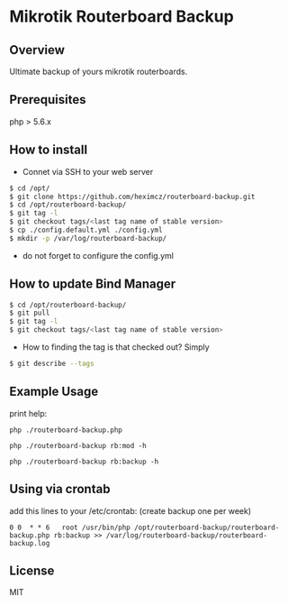 # Mikrotik Routerboard Backup

## Overview

Ultimate backup of yours mikrotik routerboards.

## Prerequisites

php > 5.6.x

## How to install

 - Connet via SSH to your web server

```sh
$ cd /opt/
$ git clone https://github.com/heximcz/routerboard-backup.git
$ cd /opt/routerboard-backup/
$ git tag -l
$ git checkout tags/<last tag name of stable version>
$ cp ./config.default.yml ./config.yml
$ mkdir -p /var/log/routerboard-backup/
```
 -  do not forget to configure the config.yml

## How to update Bind Manager

```sh
$ cd /opt/routerboard-backup/
$ git pull
$ git tag -l
$ git checkout tags/<last tag name of stable version>
 ```
 - How to finding the tag is that checked out? Simply

```sh
$ git describe --tags
```

## Example Usage

print help:

```php ./routerboard-backup.php```

```php ./routerboard-backup rb:mod -h```

```php ./routerboard-backup rb:backup -h```

## Using via crontab

add this lines to your /etc/crontab: (create backup one per week)

```0 0  * * 6   root /usr/bin/php /opt/routerboard-backup/routerboard-backup.php rb:backup >> /var/log/routerboard-backup/routerboard-backup.log```


License
----

MIT

